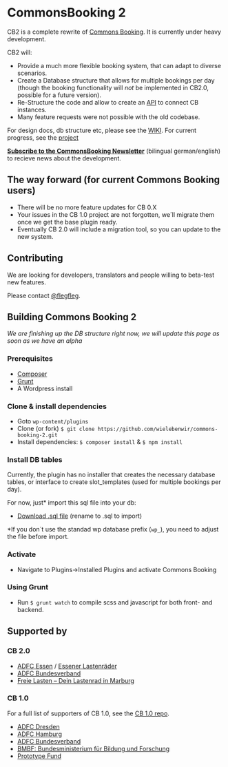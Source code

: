 # CommonsBooking 2

CB2 is a complete rewrite of [Commons Booking](https://github.com/wielebenwir/commons-booking).  It is currently under heavy development.

CB2 will:

* Provide a much more flexible booking system, that can adapt to  diverse scenarios.
* Create a Database structure that allows for multiple bookings per day (though the booking functionality will *not* be implemented in CB2.0, possible for a future version).
* Re-Structure the code and allow to create an [API](https://github.com/wielebenwir/commons-api) to connect CB instances.
* Many feature requests were not possible with the old codebase.

For design docs, db structure etc, please see the [WIKI](https://github.com/wielebenwir/commons-booking-2/wiki).
For current progress, see the [project](https://github.com/wielebenwir/commons-booking-2/projects/1)

**[Subscribe to the CommonsBooking Newsletter](https://www.wielebenwir.de/kontakt/newsletter)** (bilingual german/english) to recieve news about the development. 

## The way forward (for current Commons Booking users)

* There will be no more feature updates for CB 0.X
* Your issues in the CB 1.0 project are not forgotten, we´ll migrate them once we get the base plugin ready.
* Eventually CB 2.0 will include a migration tool, so you can update to the new system.


## Contributing

We are looking for developers, translators and people willing to beta-test new features.

Please contact [@flegfleg](https://github.com/flegfleg).

## Building Commons Booking 2

*We are finishing up the DB structure right now, we will update this page as soon as we have an alpha*

### Prerequisites

* [Composer](https://getcomposer.org/doc/00-intro.md)
* [Grunt](https://gruntjs.com/getting-started)
* A Wordpress install


### Clone & install dependencies

* Goto `wp-content/plugins`
* Clone (or fork) `$ git clone https://github.com/wielebenwir/commons-booking-2.git`
* Install dependencies: `$ composer install` & `$ npm install`

### Install DB tables

Currently, the plugin has no installer that creates the necessary database tables, or interface to create slot_templates (used for multiple bookings per day).

For now, just* import this sql file into your db:

* [Download .sql file](https://github.com/wielebenwir/commons-booking-2/wiki/etc/commons-booking-2-db-tables.sql.txt) (rename to .sql to import)

*If you don´t use the standad wp database prefix (`wp_`), you need to adjust the file before import.

### Activate

* Navigate to Plugins->Installed Plugins and activate Commons Booking


### Using Grunt

* Run `$ grunt watch` to compile scss and javascript for both front- and backend.


## Supported by

### CB 2.0

* [ADFC Essen](https://www.adfc-nrw.de/kreisverbaende/kv-essen/kreisverband-essen.html) / [Essener Lastenräder](https://essener-lastenrad.de)
* [ADFC Bundesverband](https://www.adfc.de)
* [Freie Lasten – Dein Lastenrad in Marburg](https://freie-lasten.org/)

### CB 1.0

For a full list of supporters of CB 1.0, see the [CB 1.0 repo](https://github.com/wielebenwir/commons-booking).

* [ADFC Dresden](http://www.adfc-dresden.de/index.php/verein/137-adfc-dresden/2152-frieda-und-friedrich)
* [ADFC Hamburg](https://klara.bike)
* [ADFC Bundesverband](https://www.adfc.de)
* [BMBF: Bundesministerium für Bildung und Forschung](https://www.bmbf.de)
* [Prototype Fund](https://prototypefund.de)



